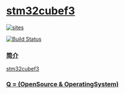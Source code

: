﻿# [stm32cubef3](https://github.com/OS-Q/stm32cubef3)

[![sites](http://182.61.61.133/link/resources/OSQ.png)](http://www.OS-Q.com)

[![Build Status](https://github.com/OS-Q/stm32cubef3/workflows/stm32cubef3/badge.svg)](https://github.com/OS-Q/stm32cubef3/actions)

### [简介](https://github.com/OS-Q/stm32cubef3/wiki)

[stm32cubef3](https://github.com/OS-Q/stm32cubef3)

### [Q = (OpenSource & OperatingSystem) ](http://www.OS-Q.com)
